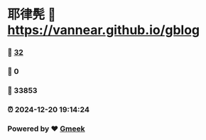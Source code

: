 # 耶律髡 :link: https://vannear.github.io/gblog 
### :page_facing_up: [32](https://vannear.github.io/gblog/tag.html) 
### :speech_balloon: 0 
### :hibiscus: 33853 
### :alarm_clock: 2024-12-20 19:14:24 
### Powered by :heart: [Gmeek](https://github.com/Meekdai/Gmeek)
